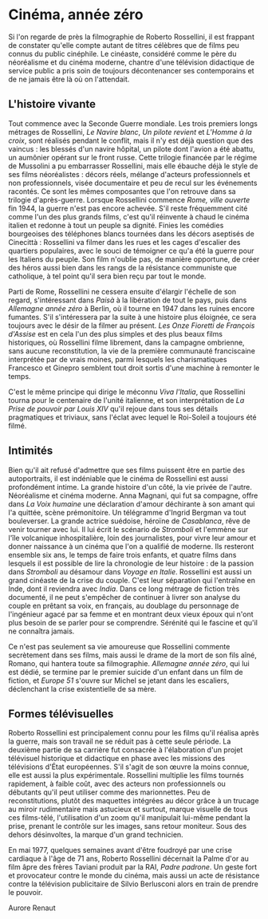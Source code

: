 # Cinéma, année zéro

Si l'on regarde de près la filmographie de Roberto Rossellini, il est frappant de constater qu'elle compte autant de titres célèbres que de films peu connus du public cinéphile. Le cinéaste, considéré comme le père du néoréalisme et du cinéma moderne, chantre d'une télévision didactique de service public a pris soin de toujours décontenancer ses contemporains et de ne jamais être là où on l'attendait.

## L'histoire vivante

Tout commence avec la Seconde Guerre mondiale. Les trois premiers longs métrages de Rossellini, _Le Navire blanc_, _Un pilote revient_ et _L'Homme à la croix_, sont réalisés pendant le conflit, mais il n'y est déjà question que des vaincus : les blessés d'un navire hôpital, un pilote dont l'avion a été abattu, un aumônier opérant sur le front russe. Cette trilogie financée par le régime de Mussolini a pu embarrasser Rossellini, mais elle ébauche déjà le style de ses films néoréalistes : décors réels, mélange d'acteurs professionnels et non professionnels, visée documentaire et peu de recul sur les événements racontés. Ce sont les mêmes composantes que l'on retrouve dans sa trilogie d'après-guerre. Lorsque Rossellini commence _Rome, ville ouverte_ fin 1944, la guerre n'est pas encore achevée. S'il reste fréquemment cité comme l'un des plus grands films, c'est qu'il réinvente à chaud le cinéma italien et redonne à tout un peuple sa dignité. Finies les comédies bourgeoises des téléphones blancs tournées dans les décors aseptisés de Cinecittà : Rossellini va filmer dans les rues et les cages d'escalier des quartiers populaires, avec le souci de témoigner ce qu'a été la guerre pour les Italiens du peuple. Son film n'oublie pas, de manière opportune, de créer des héros aussi bien dans les rangs de la résistance communiste que catholique, à tel point qu'il sera bien reçu par tout le monde.

Parti de Rome, Rossellini ne cessera ensuite d'élargir l'échelle de son regard, s'intéressant dans _Paisà_ à la libération de tout le pays, puis dans _Allemagne année zéro_ à Berlin, où il tourne en 1947 dans les ruines encore fumantes. S'il s'intéressera par la suite à une histoire plus éloignée, ce sera toujours avec le désir de la filmer au présent. _Les Onze Fioretti de François d'Assise_ est en cela l'un des plus simples et des plus beaux films historiques, où Rossellini filme librement, dans la campagne ombrienne, sans aucune reconstitution, la vie de la première communauté franciscaine interprétée par de vrais moines, parmi lesquels les charismatiques Francesco et Ginepro semblent tout droit sortis d'une machine à remonter le temps.

C'est le même principe qui dirige le méconnu _Viva l'Italia_, que Rossellini tourna pour le centenaire de l'unité italienne, et son interprétation de _La Prise de pouvoir par Louis XIV_ qu'il rejoue dans tous ses détails pragmatiques et triviaux, sans l'éclat avec lequel le Roi-Soleil a toujours été filmé.

## Intimités

Bien qu'il ait refusé d'admettre que ses films puissent être en partie des autoportraits, il est indéniable que le cinéma de Rossellini est aussi profondément intime. La grande histoire d'un côté, la vie privée de l'autre. Néoréalisme et cinéma moderne. Anna Magnani, qui fut sa compagne, offre dans _La Voix humaine_ une déclaration d'amour déchirante à son amant qui l'a quittée, scène prémonitoire. Un télégramme d'Ingrid Bergman va tout bouleverser. La grande actrice suédoise, héroïne de _Casablanca_, rêve de venir tourner avec lui. Il lui écrit le scénario de _Stromboli_ et l'emmène sur l'île volcanique inhospitalière, loin des journalistes, pour vivre leur amour et donner naissance à un cinéma que l'on a qualifié de moderne. Ils resteront ensemble six ans, le temps de faire trois enfants, et quatre films dans lesquels il est possible de lire la chronologie de leur histoire : de la passion dans _Stromboli_ au désamour dans _Voyage en Italie_. Rossellini est aussi un grand cinéaste de la crise du couple. C'est leur séparation qui l'entraîne en Inde, dont il reviendra avec _India_. Dans ce long métrage de fiction très documenté, il ne peut s'empêcher de continuer à livrer son analyse du couple en prêtant sa voix, en français, au doublage du personnage de l'ingénieur agacé par sa femme et en montrant deux vieux époux qui n'ont plus besoin de se parler pour se comprendre. Sérénité qui le fascine et qu'il ne connaîtra jamais.

Ce n'est pas seulement sa vie amoureuse que Rossellini commente secrètement dans ses films, mais aussi le drame de la mort de son fils aîné, Romano, qui hantera toute sa filmographie. _Allemagne année zéro_, qui lui est dédié, se termine par le premier suicide d'un enfant dans un film de fiction, et _Europe 51_ s'ouvre sur Michel se jetant dans les escaliers, déclenchant la crise existentielle de sa mère.

## Formes télévisuelles

Roberto Rossellini est principalement connu pour les films qu'il réalisa après la guerre, mais son travail ne se réduit pas à cette seule période. La deuxième partie de sa carrière fut consacrée à l'élaboration d'un projet télévisuel historique et didactique en phase avec les missions des télévisions d'État européennes. S'il s'agit de son œuvre la moins connue, elle est aussi la plus expérimentale. Rossellini multiplie les films tournés rapidement, à faible coût, avec des acteurs non professionnels ou débutants qu'il peut utiliser comme des marionnettes. Peu de reconstitutions, plutôt des maquettes intégrées au décor grâce à un trucage au miroir rudimentaire mais astucieux et surtout, marque visuelle de tous ces films-télé, l'utilisation d'un zoom qu'il manipulait lui-même pendant la prise, prenant le contrôle sur les images, sans retour moniteur. Sous des dehors désinvoltes, la marque d'un grand technicien.

En mai 1977, quelques semaines avant d'être foudroyé par une crise cardiaque à l'âge de 71 ans, Roberto Rossellini décernait la Palme d'or au film âpre des frères Taviani produit par la RAI, _Padre padrone_. Un geste fort et provocateur contre le monde du cinéma, mais aussi un acte de résistance contre la télévision publicitaire de Silvio Berlusconi alors en train de prendre le pouvoir.

<div class="author">Aurore Renaut</div>
